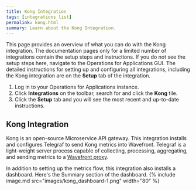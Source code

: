 ```yaml
---
title: Kong Integration
tags: [integrations list]
permalink: kong.html
summary: Learn about the Kong Integration.
---
```


This page provides an overview of what you can do with the Kong integration. The documentation pages only for a limited number of integrations contain the setup steps and instructions. If you do not see the setup steps here, navigate to the Operations for Applications GUI. The detailed instructions for setting up and configuring all integrations, including the Kong integration are on the **Setup** tab of the integration.

1. Log in to your Operations for Applications instance. 
2. Click **Integrations** on the toolbar, search for and click the **Kong** tile. 
3. Click the **Setup** tab and you will see the most recent and up-to-date instructions.

## Kong Integration

Kong is an open-source Microservice API gateway.
This integration installs and configures Telegraf to send Kong metrics into Wavefront. Telegraf is a light-weight server process capable of collecting, processing, aggregating, and sending metrics to a [Wavefront proxy](https://docs.wavefront.com/proxies.html).

In addition to setting up the metrics flow, this integration also installs a dashboard. Here's the Summary section of the dashboard.
{% include image.md src="images/kong_dashboard-1.png" width="80" %}




